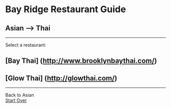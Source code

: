 # Bay Ridge Restaurant Guide
## Asian --> Thai
---
Select a restaurant:
## [Bay Thai] (http://www.brooklynbaythai.com/)
## [Glow Thai] (http://glowthai.com/)
---
Back to Asian  
[Start Over](../../home.md)